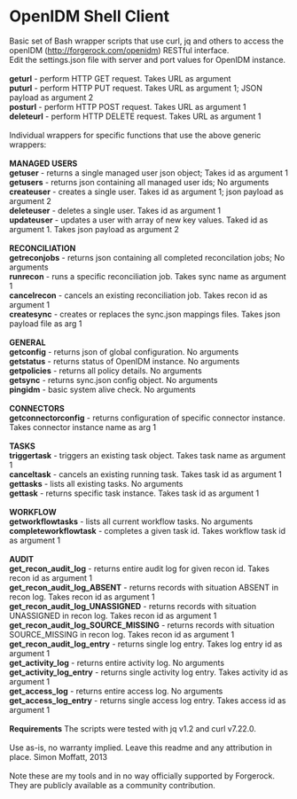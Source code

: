 OpenIDM Shell Client
====================

Basic set of Bash wrapper scripts that use curl, jq and others to access the openIDM (http://forgerock.com/openidm) RESTful interface.
<br/>
Edit the settings.json file with server and port values for OpenIDM instance.
<br/>
<br/>
<b>geturl</b> - perform HTTP GET request. Takes URL as argument
<br/>
<b>puturl</b> - perform HTTP PUT request. Takes URL as argument 1; JSON payload as argument 2
<br/>
<b>posturl</b> - perform HTTP POST request. Takes URL as argument 1
<br/>
<b>deleteurl</b> - perform HTTP DELETE request.  Takes URL as argument 1
<br/>
<br/>
Individual wrappers for specific functions that use the above generic wrappers:
<br/>
<br/>
<b>MANAGED USERS</b>
<br/>
<b>getuser</b> - returns a single managed user json object; Takes id as argument 1
<br/>
<b>getusers</b> - returns json containing all managed user ids; No arguments
<br/>
<b>createuser</b> - creates a single user.  Takes id as argument 1; json payload as argument 2
<br/>
<b>deleteuser</b> - deletes a single user.  Takes id as argument 1
<br/>
<b>updateuser</b> - updates a user with array of new key values.  Taked id as argument 1.  Takes json payload as argument 2
<br/>
<br/>
<b>RECONCILIATION</b>
<br/>
<b>getreconjobs</b> - returns json containing all completed reconcilation jobs; No arguments
<br/>
<b>runrecon</b> - runs a specific reconciliation job.  Takes sync name as argument 1
<br/>
<b>cancelrecon</b> - cancels an existing reconciliation job.  Takes recon id as argument 1
<br/>
<b>createsync</b> - creates or replaces the sync.json mappings files.  Takes json payload file as arg 1
<br/>
<br/>
<b>GENERAL</b>
<br/>
<b>getconfig</b> - returns json of global configuration.  No arguments
<br/>
<b>getstatus</b> - returns status of OpenIDM instance. No arguments
<br/>
<b>getpolicies</b> - returns all policy details.  No arguments
<br/>
<b>getsync</b> - returns sync.json config object.  No arguments
<br/>
<b>pingidm</b> - basic system alive check.  No arguments
<br/>
<br/>
<b>CONNECTORS</b>
<br/>
<b>getconnectorconfig</b> - returns configuration of specific connector instance.  Takes connector instance name as arg 1
<br/>
<br/>
<b>TASKS</B>
<br/>
<b>triggertask</b> - triggers an existing task object.  Takes task name as argument 1
<br/>
<b>canceltask</b> - cancels an existing running task.  Takes task id as argument 1
<br/>
<b>gettasks</b> - lists all existing tasks.  No arguments
<br/>
<b>gettask</b> - returns specific task instance.  Takes task id as argument 1
<br/>
<br/>
<b>WORKFLOW</b>
<br/>
<b>getworkflowtasks</b> - lists all current workflow tasks.  No arguments
<br/>
<b>completeworkflowtask</b> - completes a given task id.  Takes workflow task id as argument 1
<br/>
<br/>
<b>AUDIT</b>
<br/>
<b>get_recon_audit_log</b> - returns entire audit log for given recon id.  Takes recon id as argument 1
<br/>
<b>get_recon_audit_log_ABSENT</b> - returns records with situation ABSENT in recon log.  Takes recon id as argument 1
<br/>
<b>get_recon_audit_log_UNASSIGNED</b> - returns records with situation UNASSIGNED in recon log.  Takes recon id as argument 1
<br/>
<b>get_recon_audit_log_SOURCE_MISSING</b> - returns records with situation SOURCE_MISSING in recon log.  Takes recon id as argument 1
<br/>
<b>get_recon_audit_log_entry</b> - returns single log entry.  Takes log entry id as argument 1
<br/>
<b>get_activity_log</b> - returns entire activity log.  No arguments
<br/>
<b>get_activity_log_entry</b> - returns single activity log entry.  Takes activity id as argument 1
<br/>
<b>get_access_log</b> - returns entire access log.  No arguments
<br/>
<b>get_access_log_entry</b> - returns single access log entry.  Takes access id as argument 1
<br/>
<br/>
<b>Requirements</b>
The scripts were tested with jq v1.2 and curl v7.22.0.
<br/>
<br/>
Use as-is, no warranty implied.  Leave this readme and any attribution in place. Simon Moffatt, 2013
<br/>
<br/>Note these are my tools and in no way officially supported by Forgerock.  They are publicly available as a community contribution.

